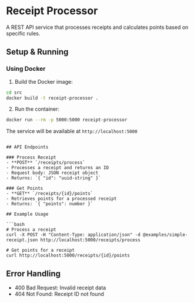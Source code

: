 # Receipt Processor

A REST API service that processes receipts and calculates points based on specific rules.

## Setup & Running

### Using Docker

1. Build the Docker image:
```bash
cd src
docker build -t receipt-processor .
```

2. Run the container:
```bash
docker run --rm -p 5000:5000 receipt-processor
```

The service will be available at `http://localhost:5000`
```

## API Endpoints

### Process Receipt
- **POST** `/receipts/process`
- Processes a receipt and returns an ID
- Request body: JSON receipt object
- Returns: `{ "id": "uuid-string" }`

### Get Points
- **GET** `/receipts/{id}/points`
- Retrieves points for a processed receipt
- Returns: `{ "points": number }`

## Example Usage

```bash
# Process a receipt
curl -X POST -H "Content-Type: application/json" -d @examples/simple-receipt.json http://localhost:5000/receipts/process

# Get points for a receipt
curl http://localhost:5000/receipts/{id}/points
```

## Error Handling

- 400 Bad Request: Invalid receipt data
- 404 Not Found: Receipt ID not found
